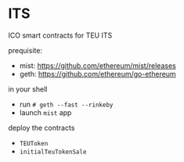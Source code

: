# ITS
ICO smart contracts for TEU ITS
  
prequisite:  
* mist: https://github.com/ethereum/mist/releases  
* geth: https://github.com/ethereum/go-ethereum  
  
in your shell  
* run `# geth --fast --rinkeby`  
* launch `mist` app  
  
deploy the contracts  
* `TEUToken`   
* `initialTeuTokenSale`
